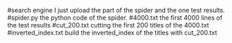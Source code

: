 #search engine
I just upload the part of the spider and the one test results.
#spider.py
the python code of the spider.
#4000.txt
the first 4000 lines of the test results
#cut_200.txt
cutting the first 200 titles of the 4000.txt
#inverted_index.txt
build the inverted_index of the titles with cut_200.txt
